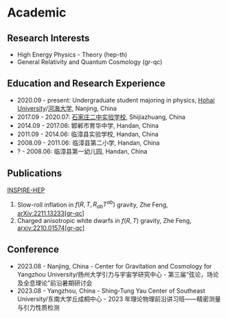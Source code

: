 # Academic

## Research Interests

- High Energy Physics - Theory (hep-th)
- General Relativity and Quantum Cosmology (gr-qc)

## Education and Research Experience

- 2020.09 - present: Undergraduate student majoring in physics, [Hohai University](https://en.hhu.edu.cn/)/[河海大学](https://hhu.edu.cn/), Nanjing, China
- 2017.09 - 2020.07: [石家庄二中实验学校](http://sjzezsyxx.com/), Shijiazhuang, China
- 2014.09 - 2017.06: 邯郸市育华中学, Handan, China
- 2011.09 - 2014.06: 临漳县实验学校, Handan, China
- 2008.09 - 2011.06: 临漳县第二小学, Handan, China
- ? - 2008.06: 临漳县第一幼儿园, Handan, China

## Publications

[INSPIRE-HEP](https://inspirehep.net/authors/2174851)

1. Slow-roll inflation in $f\left(R, T, R_{ab}T^{ab}\right)$ gravity, Zhe Feng, [arXiv:2211.13233[gr-qc]](https://arxiv.org/abs/2211.13233)
2. Charged anisotropic white dwarfs in $f\left({R}, {T}\right)$ gravity, Zhe Feng, [arxiv:2210.01574[gr-qc]](https://arxiv.org/abs/2210.01574)

## Conference

- 2023.08 - Nanjing, China - Center for Gravitation and Cosmology for Yangzhou University/扬州大学引力与宇宙学研究中心 - 第三届“弦论，场论及全息理论”前沿暑期研讨会
- 2023.08 - Yangzhou, China - Shing-Tung Yau Center of Southeast University/东南大学丘成桐中心 - 2023 年理论物理前沿讲习班——精密测量与引力性质检测
